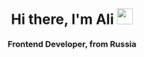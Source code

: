 <h1 align="center">Hi there, I'm Ali 
<img src="https://github.com/blackcater/blackcater/raw/main/images/Hi.gif" height="32"/></h1>
<h3 align="center">Frontend Developer, from Russia</h3>
<!--
**Ali9377/Ali9377** is a ✨ _special_ ✨ repository because its `README.md` (this file) appears on your GitHub profile.

Here are some ideas to get you started:

- 🔭 I’m currently working on ...
- 🌱 I’m currently learning ...
- 👯 I’m looking to collaborate on ...
- 🤔 I’m looking for help with ...
- 💬 Ask me about ...
- 📫 How to reach me: ...
- 😄 Pronouns: ...
- ⚡ Fun fact: ...
-->
